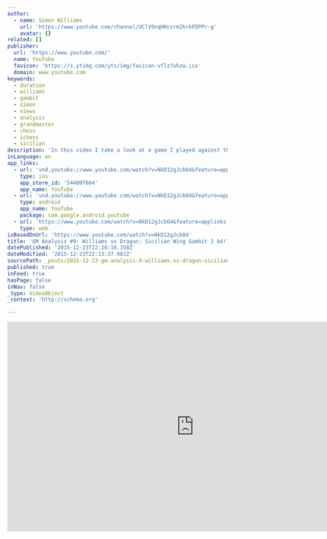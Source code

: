 ```yaml
---
author:
  - name: Simon Williams
    url: 'https://www.youtube.com/channel/UClV9nqHHcsrm2krkFDPPr-g'
    avatar: {}
related: []
publisher:
  url: 'https://www.youtube.com/'
  name: YouTube
  favicon: 'https://s.ytimg.com/yts/img/favicon-vflz7uhzw.ico'
  domain: www.youtube.com
keywords:
  - duration
  - williams
  - gambit
  - simon
  - views
  - analysis
  - grandmaster
  - chess
  - ichess
  - sicilian
description: 'In this video I take a look at a game I played against the young Polish Grandmaster Kamil Dragun. I played the super aggressive Sicilian Wing Gambit, with 2 b4!? and got a very promising position. It was certainly fun, but did I win? * Facebook - https://www.facebook.com/pages/Ginger...'
inLanguage: en
app_links:
  - url: 'vnd.youtube://www.youtube.com/watch?v=NkD12gJcbO4&feature=applinks'
    type: ios
    app_store_id: '544007664'
    app_name: YouTube
  - url: 'vnd.youtube://www.youtube.com/watch?v=NkD12gJcbO4&feature=applinks'
    type: android
    app_name: YouTube
    package: com.google.android.youtube
  - url: 'https://www.youtube.com/watch?v=NkD12gJcbO4&feature=applinks'
    type: web
isBasedOnUrl: 'https://www.youtube.com/watch?v=NkD12gJcbO4'
title: 'GM Analysis #9: Williams vs Dragun: Sicilian Wing Gambit 2 b4!?'
datePublished: '2015-12-23T22:16:16.358Z'
dateModified: '2015-12-23T22:13:37.981Z'
sourcePath: _posts/2015-12-23-gm-analysis-9-williams-vs-dragun-sicilian-wing-gambit-2-b.md
published: true
inFeed: true
hasPage: false
inNav: false
_type: VideoObject
_context: 'http://schema.org'

---
```

<iframe src="https://cdn.embedly.com/widgets/media.html?src=https%3A%2F%2Fwww.youtube.com%2Fembed%2FNkD12gJcbO4%3Ffeature%3Doembed&amp;url=https%3A%2F%2Fwww.youtube.com%2Fwatch%3Fv%3DNkD12gJcbO4&amp;image=https%3A%2F%2Fi.ytimg.com%2Fvi%2FNkD12gJcbO4%2Fhqdefault.jpg&amp;key=b7d04c9b404c499eba89ee7072e1c4f7&amp;type=text%2Fhtml&amp;schema=youtube" width="854" height="480" scrolling="no" frameborder="0" allowfullscreen="allowfullscreen" style=""></iframe>